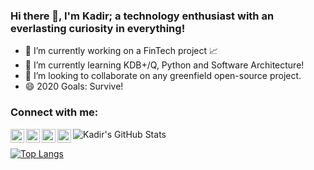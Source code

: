 ### Hi there 👋, I'm Kadir; a technology enthusiast with an everlasting curiosity in everything!

- 🔭 I’m currently working on a FinTech project :chart_with_upwards_trend:
- 🌱 I’m currently learning KDB+/Q, Python and Software Architecture!
- 👯 I’m looking to collaborate on any greenfield open-source project.
- 😄 2020 Goals: Survive!

### Connect with me:

[<img align="left" alt="kadir.kilicoglu@outlook.com" width="22px" src="https://cdn.jsdelivr.net/npm/simple-icons@v3/icons/gmail.svg" />][email]
[<img align="left" alt="kadir.kilicoglu_67563 | Medium" width="22px" src="https://cdn.jsdelivr.net/npm/simple-icons@v3/icons/medium.svg" />][medium]
[<img align="left" alt="KilicogluKadir | Twitter" width="22px" src="https://cdn.jsdelivr.net/npm/simple-icons@v3/icons/twitter.svg" />][twitter]
[<img align="left" alt="kadir-kilicoglu | LinkedIn" width="22px" src="https://cdn.jsdelivr.net/npm/simple-icons@v3/icons/linkedin.svg" />][linkedin]

[email]: kadir.kilicoglu@outlook.com
[medium]: https://medium.com/@kadir.kilicoglu_67563
[twitter]: https://twitter.com/KilicogluKadir
[linkedin]: https://www.linkedin.com/in/kadir-kilicoglu

![Kadir's GitHub Stats](https://github-readme-stats.vercel.app/api?username=kkadir&show_icons=true&theme=dracula&count_private=true)

[![Top Langs](https://github-readme-stats.vercel.app/api/top-langs/?username=kkadir)](https://github.com/kkadir/github-readme-stats)